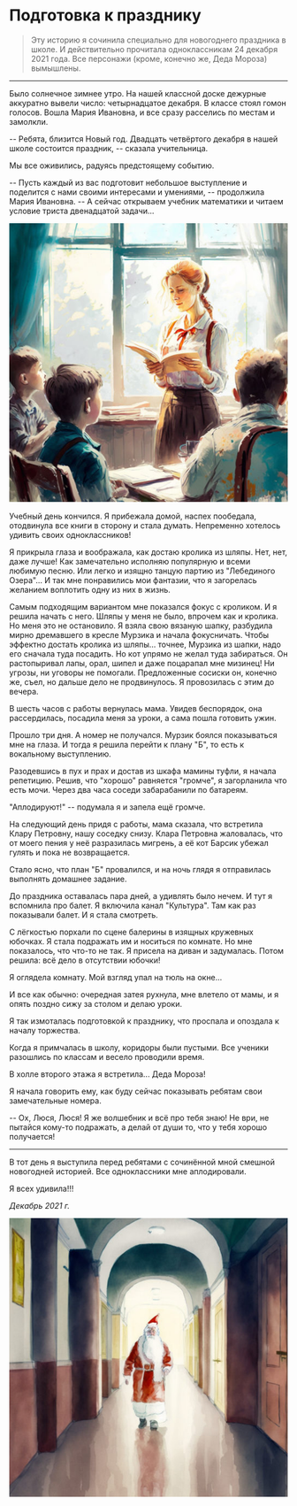 # Подготовка к празднику

> Эту историю я сочинила специально для новогоднего праздника в школе. И действительно прочитала одноклассникам 24 декабря 2021 года. Все персонажи (кроме, конечно же, Деда Мороза) вымышлены.

***

Было солнечное зимнее утро. На нашей классной доске дежурные аккуратно вывели число: четырнадцатое декабря. В классе стоял гомон голосов. Вошла Мария Ивановна, и все сразу расселись по местам и замолкли. 
 
-- Ребята, близится Новый год. Двадцать четвёртого декабря в нашей школе состоится праздник, -- сказала учительница.

Мы все оживились, радуясь предстоящему событию.

-- Пусть каждый из вас подготовит небольшое выступление и поделится с нами своими интересами и умениями, -- продолжила Мария Ивановна. 
-- А сейчас открываем учебник математики и читаем условие триста двенадцатой задачи...

![Подготовка к празднику](../images/festival.jpg)

Учебный день кончился. Я прибежала домой, наспех пообедала, отодвинула все книги в сторону и стала думать. Непременно хотелось удивить своих одноклассников! 

Я прикрыла глаза и воображала, как достаю кролика из шляпы. Нет, нет, даже лучше! Как замечательно исполняю популярную и всеми любимую песню. Или легко и изящно танцую партию из "Лебединого Озера"... И так мне понравились мои фантазии, что я загорелась желанием воплотить одну из них в жизнь. 

Самым подходящим вариантом мне показался фокус с кроликом.
И я решила начать с него.  Шляпы у меня не было, впрочем как и кролика. Но меня это не остановило. Я взяла свою вязаную шапку, разбудила мирно дремавшего в кресле Мурзика и начала фокусничать. Чтобы эффектно достать кролика из шляпы... точнее, Мурзика из шапки, надо его сначала туда посадить. Но кот упрямо не желал туда забираться. Он растопыривал лапы, орал, шипел и даже поцарапал мне мизинец! Ни угрозы, ни уговоры не помогали. Предложенные сосиски он, конечно же, съел, но дальше дело не продвинулось. Я провозилась с этим до вечера. 

В шесть часов  с работы вернулась мама. Увидев беспорядок, она рассердилась, посадила меня за уроки, а сама пошла готовить ужин. 

Прошло три дня. А номер не получался. Мурзик боялся показываться мне на глаза. И тогда я решила перейти к плану "Б", то есть к вокальному выступлению. 

Разодевшись в пух и прах и достав из шкафа мамины туфли, я начала репетицию. Решив, что "хорошо" равняется "громче", я загорланила что есть мочи. Через два часа соседи забарабанили по батареям. 

"Аплодируют!" -- подумала я и запела ещё громче. 

На следующий день придя с работы, мама сказала, что встретила Клару Петровну, нашу соседку снизу. Клара Петровна жаловалась, что от моего пения у неё разразилась мигрень, а её кот Барсик убежал гулять и пока не возвращается. 

Стало ясно, что план "Б" провалился, и на ночь глядя я отправилась выполнять домашнее задание.

До праздника оставалась пара дней, а удивлять было нечем. И тут я вспомнила про балет. Я включила канал "Культура". Там как раз показывали балет. И я стала смотреть.

С лёгкостью порхали по сцене балерины в изящных кружевных юбочках. Я стала подражать им и носиться по комнате. Но мне показалось, что что-то не так. Я присела на диван и задумалась. Потом решила: всё дело в отсутствии юбочки! 

Я оглядела комнату. Мой взгляд упал на тюль на окне...

И все как обычно: очередная затея рухнула, мне влетело от мамы, и я опять поздно сижу за столом и делаю уроки.

Я так измоталась подготовкой к празднику, что проспала и опоздала к началу торжества.

Когда я примчалась в школу, коридоры были пустыми. Все ученики разошлись по классам и весело проводили время.

В холле второго этажа я встретила... Деда Мороза!

Я начала говорить ему, как буду сейчас показывать ребятам свои замечательные номера. 

-- Ох, Люся, Люся! Я же волшебник и всё про тебя знаю! Не ври, не пытайся кому-то подражать, а делай от души то, что у тебя хорошо получается!

***

В тот день я выступила перед ребятами с сочинённой мной смешной новогодней историей. Все одноклассники мне аплодировали.

Я всех удивила!!!

*Декабрь 2021 г.*

![Дед Мороз](../images/ded-moroz.jpg)
